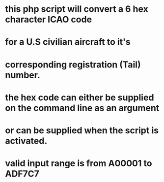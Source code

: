 #
# this php script will convert a 6 hex character ICAO code
# for a U.S civilian aircraft to it's
# corresponding registration (Tail) number.
#
# the hex code can either be supplied on the command line as an argument
# or can be supplied when the script is activated.
#
# valid input range is from A00001 to ADF7C7

